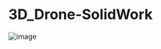 # 3D_Drone-SolidWork
![image](https://github.com/user-attachments/assets/af410655-6367-4d83-b513-74ffe11ef96f)
